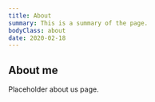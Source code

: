 ```yaml
---
title: About
summary: This is a summary of the page.
bodyClass: about
date: 2020-02-18
---
```


## About me

Placeholder about us page.
